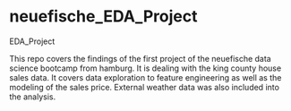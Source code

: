 # neuefische_EDA_Project
EDA_Project

This repo covers the findings of the first project of the neuefische data science bootcamp from hamburg. It is dealing with the king county house sales data. It covers data exploration to feature engineering as well as the modeling of the sales price. External weather data was also included into the analysis.
